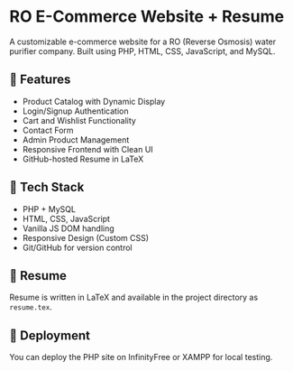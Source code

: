 # RO E-Commerce Website + Resume

A customizable e-commerce website for a RO (Reverse Osmosis) water purifier company. Built using PHP, HTML, CSS, JavaScript, and MySQL.

## 🔧 Features
- Product Catalog with Dynamic Display
- Login/Signup Authentication
- Cart and Wishlist Functionality
- Contact Form
- Admin Product Management
- Responsive Frontend with Clean UI
- GitHub-hosted Resume in LaTeX

## 📂 Tech Stack
- PHP + MySQL
- HTML, CSS, JavaScript
- Vanilla JS DOM handling
- Responsive Design (Custom CSS)
- Git/GitHub for version control

## 📄 Resume
Resume is written in LaTeX and available in the project directory as `resume.tex`.

## 🚀 Deployment
You can deploy the PHP site on InfinityFree or XAMPP for local testing.
